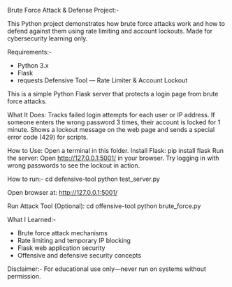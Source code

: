 Brute Force Attack & Defense Project:-

This Python project demonstrates how brute force attacks work and how to defend against them using rate limiting and account lockouts. Made for cybersecurity learning only.

Requirements:-
- Python 3.x
- Flask
- requests
Defensive Tool — Rate Limiter & Account Lockout

This is a simple Python Flask server that protects a login page from brute force attacks.

What It Does:
Tracks failed login attempts for each user or IP address.
If someone enters the wrong password 3 times, their account is locked for 1 minute.
Shows a lockout message on the web page and sends a special error code (429) for scripts.

How to Use:
Open a terminal in this folder.
Install Flask: pip install flask
Run the server:
Open http://127.0.0.1:5001/ in your browser.
Try logging in with wrong passwords to see the lockout in action.

How to run:-
cd defensive-tool
python test_server.py

Open browser at: http://127.0.0.1:5001/


Run Attack Tool (Optional):
cd offensive-tool
python brute_force.py

What I Learned:-
- Brute force attack mechanisms
- Rate limiting and temporary IP blocking
- Flask web application security
- Offensive and defensive security concepts

Disclaimer:-
For educational use only—never run on systems without permission.

